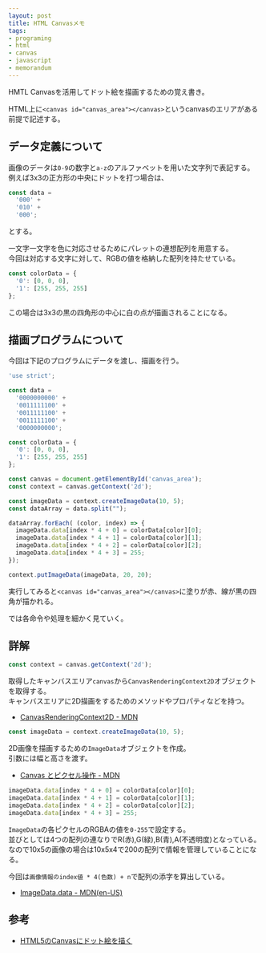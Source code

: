 ```yaml
---
layout: post
title: HTML Canvasメモ
tags:
- programing
- html
- canvas
- javascript
- memorandum
---
```


HMTL Canvasを活用してドット絵を描画するための覚え書き。  

<!--more-->

HTML上に`<canvas id="canvas_area"></canvas>`というcanvasのエリアがある前提で記述する。  

## データ定義について

画像のデータは`0-9`の数字と`a-z`のアルファベットを用いた文字列で表記する。  
例えば3x3の正方形の中央にドットを打つ場合は、  

```javascript
const data =
  '000' +
  '010' + 
  '000';
```

とする。  

一文字一文字を色に対応させるためにパレットの連想配列を用意する。  
今回は対応する文字に対して、RGBの値を格納した配列を持たせている。  

```javascript
const colorData = {
  '0': [0, 0, 0],
  '1': [255, 255, 255]
};
```

この場合は3x3の黒の四角形の中心に白の点が描画されることになる。  

## 描画プログラムについて

今回は下記のプログラムにデータを渡し、描画を行う。

```javascript
'use strict';

const data =
  '0000000000' +
  '0011111100' +
  '0011111100' + 
  '0011111100' +
  '0000000000';

const colorData = {
  '0': [0, 0, 0],
  '1': [255, 255, 255]
};

const canvas = document.getElementById('canvas_area');
const context = canvas.getContext('2d');

const imageData = context.createImageData(10, 5);
const dataArray = data.split("");

dataArray.forEach( (color, index) => {
  imageData.data[index * 4 + 0] = colorData[color][0];
  imageData.data[index * 4 + 1] = colorData[color][1];
  imageData.data[index * 4 + 2] = colorData[color][2];
  imageData.data[index * 4 + 3] = 255;
});

context.putImageData(imageData, 20, 20);
```

実行してみると`<canvas id="canvas_area"></canvas>`に塗りが赤、線が黒の四角が描かれる。  

では各命令や処理を細かく見ていく。

## 詳解

```javascript
const context = canvas.getContext('2d');
```

取得したキャンバスエリア`canvas`から`CanvasRenderingContext2D`オブジェクトを取得する。  
キャンバスエリアに2D描画をするためのメソッドやプロパティなどを持つ。  

- [CanvasRenderingContext2D - MDN](https://developer.mozilla.org/ja/docs/Web/API/CanvasRenderingContext2D)

```javascript
const imageData = context.createImageData(10, 5);
```

2D画像を描画するための`ImageData`オブジェクトを作成。  
引数には幅と高さを渡す。  

- [Canvas とピクセル操作 - MDN](https://developer.mozilla.org/ja/docs/Web/API/Canvas_API/Tutorial/Pixel_manipulation_with_canvas)

```javascript
imageData.data[index * 4 + 0] = colorData[color][0];
imageData.data[index * 4 + 1] = colorData[color][1];
imageData.data[index * 4 + 2] = colorData[color][2];
imageData.data[index * 4 + 3] = 255;
```

`ImageData`の各ピクセルのRGBAの値を`0-255`で設定する。  
並びとしては4つの配列の連なりでR(赤),G(緑),B(青),A(不透明度)となっている。  
なので10x5の画像の場合は10x5x4で200の配列で情報を管理していることになる。  

今回は`画像情報のindex値 * 4(色数) + n`で配列の添字を算出している。  

- [ImageData.data - MDN(en-US)](https://developer.mozilla.org/en-US/docs/Web/API/ImageData/data)

## 参考

- [HTML5のCanvasにドット絵を描く](https://qiita.com/Yamazin/items/cdca50471af475e6300a)
